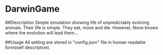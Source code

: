 # DarwinGame
##Description
Simple simulation showing life of unpredictably evolving animals. Their life is simple. They eat, move and die. However, None knows where the evolution will lead them...

##Usage
All setting are stored in "config.json" file in human readable form(self descriptive). 